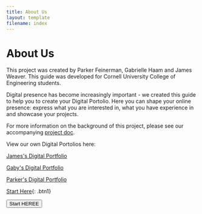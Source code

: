 ```yaml
---
title: About Us
layout: template
filename: index
--- 
```


# About Us

This project was created by Parker Feinerman, Gabrielle Haam and James Weaver. 
This guide was developed for Cornell University College of Engineering students.

Digital presence has become increasingly important - we created this guide to help you to create your Digital Portolio. Here you can shape your online presence: express what you are interested in, what you have experience in and showcase your projects.

For more information on the background of this project, please see our accompanying [project doc](https://docs.google.com/document/d/19fYCHzOdSQVq3GkSzhW7a2YKzukKsoIeY5CcnJqOymg/edit?usp=sharing).

View our own Digital Portolios here:

[James's Digital Portfolio](https://jdweaver14.github.io/projectsite/)

[Gaby's Digital Portfolio](https://gabriellehaam.github.io/aboutme/)

[Parker's Digital Portfolio](https://pfeinerman311.github.io/about/)



[Start Here](/guide/gettingstarted){: .btn1}

<button name="button" onclick="/guide/gettingstarted">Start HEREE</button>

